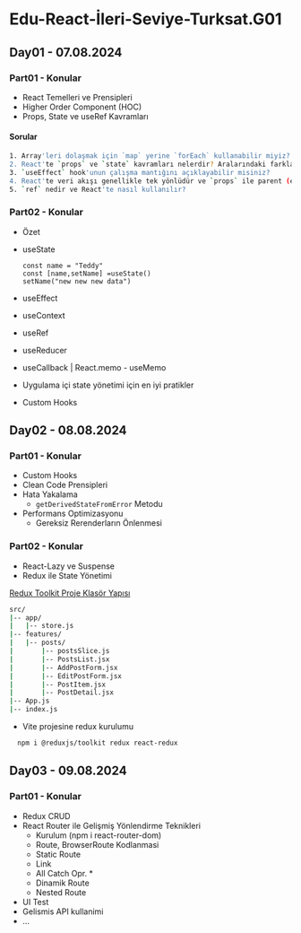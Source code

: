 # Edu-React-İleri-Seviye-Turksat.G01

## Day01 - 07.08.2024

### Part01 - Konular

- React Temelleri ve Prensipleri
- Higher Order Component (HOC)
- Props, State ve useRef Kavramları

#### Sorular

```bash
1. Array'leri dolaşmak için `map` yerine `forEach` kullanabilir miyiz? Bu iki yöntem arasında performans açısından fark var mı?
2. React'te `props` ve `state` kavramları nelerdir? Aralarındaki farklar nelerdir?
3. `useEffect` hook'unun çalışma mantığını açıklayabilir misiniz?
4. React'te veri akışı genellikle tek yönlüdür ve `props` ile parent (ebeveyn) bileşenden child (çocuk) bileşene doğru veri gönderilir. Peki, child bileşenden parent bileşene veri göndermek için hangi yöntemleri kullanabiliriz?
5. `ref` nedir ve React'te nasıl kullanılır?
```

### Part02 - Konular

- Özet
- useState

  ```node
  const name = "Teddy"
  const [name,setName] =useState()
  setName("new new new data")
  ```

- useEffect
- useContext
- useRef
- useReducer
- useCallback | React.memo - useMemo
- Uygulama içi state yönetimi için en iyi pratikler
- Custom Hooks

## Day02 - 08.08.2024

### Part01 - Konular

- Custom Hooks
- Clean Code Prensipleri
- Hata Yakalama
  - `getDerivedStateFromError` Metodu
- Performans Optimizasyonu
  - Gereksiz Rerenderların Önlenmesi

### Part02 - Konular

- React-Lazy ve Suspense
- Redux ile State Yönetimi

[Redux Toolkit Proje Klasör Yapısı](https://medium.com/@fdikmen/a-redux-toolkit-project-structure-guide-58093baa88a5)

```bash
src/
|-- app/
|   |-- store.js
|-- features/
|   |-- posts/
|       |-- postsSlice.js
|       |-- PostsList.jsx
|       |-- AddPostForm.jsx
|       |-- EditPostForm.jsx
|       |-- PostItem.jsx
|       |-- PostDetail.jsx
|-- App.js
|-- index.js
```

- Vite projesine redux kurulumu

```bash
  npm i @reduxjs/toolkit redux react-redux
```


## Day03 - 09.08.2024

### Part01 - Konular

- Redux CRUD
- React Router ile Gelişmiş Yönlendirme Teknikleri
  - Kurulum (npm i react-router-dom)
  - Route, BrowserRoute Kodlanmasi
  - Static Route
  - Link
  - All Catch Opr. *
  - Dinamik Route
  - Nested Route
- UI Test
- Gelismis API kullanimi
- ...